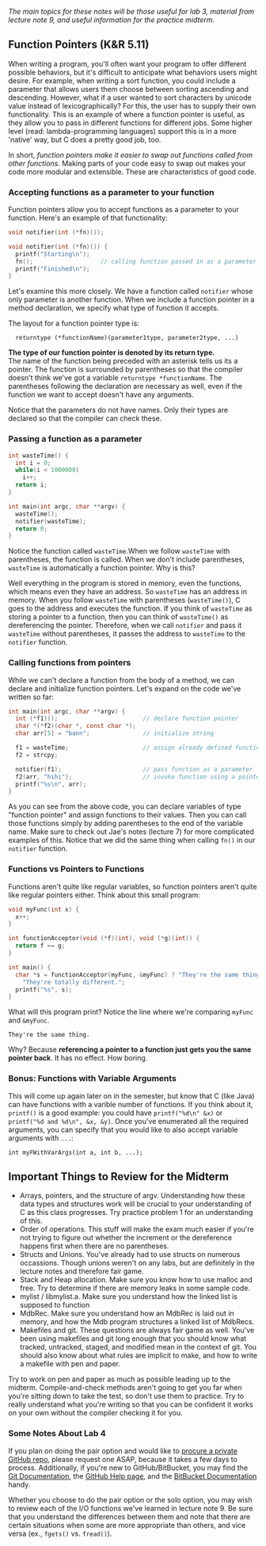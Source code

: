 _The main topics for these notes will be those useful for lab 3, material from
lecture note 9, and useful information for the practice midterm._

## Function Pointers (K&R 5.11) ##
When writing a program, you'll often want your program to offer different 
possible behaviors, but it's difficult to anticipate what behaviors users might 
desire. For example, when writing a sort function, you could include a
parameter that allows users them choose between sorting ascending and descending.
However, what if a user wanted to sort characters by unicode value instead of
lexicographically? For this, the user has to supply their own functionality.
This is an example of where a function pointer is useful, as they allow you to
pass in different functions for different jobs. Some higher level (read:
lambda-programming languages) support this is in a more 'native' way, but C
does a pretty good job, too.

In short, *function pointers make it easier to swap out functions called 
from other functions*. Making parts of your code easy to swap out makes your
code more modular and extensible. These are characteristics of good code.

### Accepting functions as a parameter to your function ###
Function pointers allow you to accept functions as a parameter to your function. 
Here's an example of that functionality:

```c
void notifier(int (*fn)());

void notifier(int (*fn)()) {
  printf("Starting\n");
  fn();                   // calling function passed in as a parameter
  printf("Finished\n");
}
```

Let's examine this more closely. We have a function called `notifier` whose only
parameter is another function. When we include a function pointer in a method
declaration, we specify what type of function it accepts. 

The layout for a function pointer type is:
```
  returntype (*functionName)(parameter1type, parameter2type, ...)
``` 
**The type of our function pointer is denoted by its return type.**  
The name of the function being preceded with an asterisk tells us its a pointer. 
The function is surrounded by parentheses so that the compiler doesn't think 
we've got a variable `returntype *functionName`. The parentheses following the 
declaration are necessary as well, even if the function we want to accept 
doesn't have any arguments. 

Notice that the parameters do not have names. Only their types are declared so 
that the compiler can check these.

### Passing a function as a parameter ###

```c
int wasteTime() {
  int i = 0;
  while(i < 1000000)
    i++;
  return i;
}

int main(int argc, char **argv) {
  wasteTime();
  notifier(wasteTime);
  return 0;
}
```

Notice the function called `wasteTime`.When we follow `wasteTime` with
parentheses, the function is called. When we don't include parentheses,
`wasteTime` is automatically a function pointer. Why is this?

Well everything in the program is stored in memory, even the functions, which
means even they have an address. So `wasteTime` has an address in memory. When
you follow `wasteTime` with parentheses (`wasteTime()`), C goes to the address
and executes the function. If you think of `wasteTime` as storing a pointer to a
function, then you can think of `wasteTime()` as dereferencing the pointer.
Therefore, when we call `notifier` and pass it `wasteTime` without parentheses, it
passes the address to `wasteTime` to the `notifier` function.

### Calling functions from pointers ###
While we can't declare a function from the body of a method, we can declare and
initialize function pointers. Let's expand on the code we've written so far:

```c
int main(int argc, char **argv) {
  int (*f1)();                        // declare function pointer
  char *(*f2)(char *, const char *);
  char arr[5] = "bann";               // initialize string

  f1 = wasteTime;                     // assign already defined function to function pointer
  f2 = strcpy;

  notifier(f1);                       // pass function as a parameter
  f2(arr, "hihi");                    // invoke function using a pointer to it, rather than its actual name, strcpy
  printf("%s\n", arr);
}
```

As you can see from the above code, you can declare variables of type "function
pointer" and assign functions to their values. Then you can call
those functions simply by adding parentheses to the end of the variable name.
Make sure to check out Jae's notes (lecture 7) for more complicated examples of
this. Notice that we did the same thing when calling `fn()` in our `notifier`
function.


### Functions vs Pointers to Functions ###
Functions aren't quite like regular variables, so function pointers aren't quite
like regular pointers either. Think about this small program:

```c
void myFunc(int x) {
  x++; 
}

int functionAcceptor(void (*f)(int), void (*g)(int)) {
  return f == g;
}

int main() {
  char *s = functionAcceptor(myFunc, &myFunc) ? "They're the same thing." :
    "They're totally different.";
  printf("%s", s);
}
```

What will this program print? Notice the line where we're comparing 
`myFunc` and `&myFunc`.

```
They're the same thing.
```

Why? Because **referencing a pointer to a function just gets you the same
pointer back**. It has no effect. How boring.

### Bonus: Functions with Variable Arguments ###

This will come up again later on in the semester, but know that C (like Java)
can have functions with a varible number of functions. If you think about it,
`printf()` is a good example: you could have `printf("%d\n" &x)` or 
`printf("%d and %d\n", &x, &y)`. Once you've enumerated all the required
arguments, you can specify that you would like to also accept variable arguments
with `...`:

    int myFWithVarArgs(int a, int b, ...);


## Important Things to Review for the Midterm ##

- Arrays, pointers, and the structure of argv. Understanding how these data
  types and structures work will be crucial to your understanding of C as this
  class progresses. Try practice problem 1 for an understanding of this.
- Order of operations. This stuff will make the exam much easier if you're not
  trying to figure out whether the increment or the dereference happens first
  when there are no parentheses.
- Structs and Unions. You've already had to use structs on numerous occassions.
  Though unions weren't on any labs, but are definitely in the lecture notes and
  therefore fair game.
- Stack and Heap allocation. Make sure you know how to use malloc and free. Try
  to determine if there are memory leaks in some sample code. 
- mylist / libmylist.a. Make sure you understand how the linked list is supposed to
  function
- MdbRec. Make sure you understand how an MdbRec is laid out in memory, and how the
  Mdb program structures a linked list of MdbRecs.
- Makefiles and git. These questions are always fair game as well. You've been
  using makefiles and git long enough that you should know what tracked,
  untracked, staged, and modified mean in the context of git. You should also
  know about what rules are implicit to make, and how to write a makefile with pen
  and paper.

Try to work on pen and paper as much as possible leading up to the midterm.
Compile-and-check methods aren't going to get you far when you're sitting down
to take the test, so don't use them to practice. Try to really understand what
you're writing so that you can be confident it works on your own without the
compiler checking it for you.


### Some Notes About Lab 4 ###
If you plan on doing the pair option and would like to 
[procure a private GitHub repo](https://github.com/edu), please request one ASAP,
because it takes a few days to process. Additionally, if you're new to GitHub/BitBucket,
you may find the [Git Documentation](http://git-scm.com/book), the 
[GitHub Help page](https://help.github.com/), and the 
[BitBucket Documentation](https://confluence.atlassian.com/display/BITBUCKET/Bitbucket+Documentation+Home)
handy.

Whether you choose to do the pair option or the solo option, you may wish to 
review each of the I/O functions we've learned in lecture note 9. Be sure that 
you understand the differences between them and note that there are certain situations
when some are more appropriate than others, and vice versa (ex., `fgets()` vs. `fread()`).
